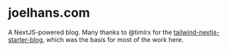 # joelhans.com

A NextJS-powered blog. Many thanks to @timlrx for the
[tailwind-nextjs-starter-blog](https://github.com/timlrx/tailwind-nextjs-starter-blog), which was the basis for most of
the work here.
